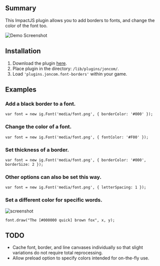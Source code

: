 ## Summary ##
This ImpactJS plugin allows you to add borders to fonts, and change the color of the font too.

![Demo Screenshot](http://i.imgur.com/OqRpm0O.png)

## Installation ##
1. Download the plugin [here](https://raw.github.com/Joncom/impact-font-borders/master/lib/plugins/joncom/font-borders.js).
2. Place plugin in the directory: `/lib/plugins/joncom/`.
3. Load `'plugins.joncom.font-borders'` within your game.

## Examples ##

### Add a black border to a font. ###
`var font = new ig.Font('media/font.png', { borderColor: '#000' });`

### Change the color of a font. ###
`var font = new ig.Font('media/font.png', { fontColor: '#F00' });`

### Set thickness of a border. ###
`var font = new ig.Font('media/font.png', { borderColor: '#000', borderSize: 2 });`

### Other options can also be set this way. ###
`var font = new ig.Font('media/font.png', { letterSpacing: 1 });`

### Set a different color for specific words. ###
![screenshot](http://i.imgur.com/sPGbbEU.png)

`font.draw("The [#000000 quick] brown fox", x, y);`

## TODO ##
- Cache font, border, and line canvases individually so that slight variations do not require total reprocessing.
- Allow preload option to specify colors intended for on-the-fly use.